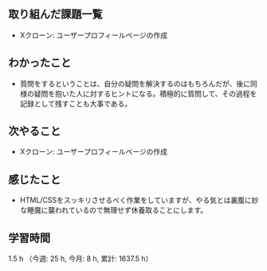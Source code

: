 ## 取り組んだ課題一覧
- Xクローン: ユーザープロフィールページの作成

## わかったこと
- 質問をするということは、自分の疑問を解決するのはもちろんだが、後に同様の疑問を抱いた人に対するヒントになる。積極的に質問して、その過程を記録として残すことも大事である。
    
## 次やること
- Xクローン: ユーザープロフィールページの作成    


## 感じたこと
- HTML/CSSをスッキリさせるべく作業をしていますが、やる気とは裏腹に妙な睡魔に襲われているので無理せず休養取ることにします。

## 学習時間
1.5 h （今週: 25 h, 今月: 8 h, 累計: 1637.5 h）